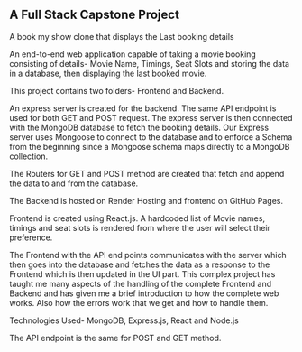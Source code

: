 ## A Full Stack Capstone Project

A book my show clone that displays the Last booking details

An end-to-end web application capable of taking a movie booking consisting of details- Movie Name, Timings, Seat Slots and storing the data in a database, then displaying the last booked movie.

This project contains two folders- Frontend and Backend.

An express server is created for the backend. The same API endpoint is used for both GET and POST request. The express server is then connected with the MongoDB database to fetch the booking details. Our Express server uses Mongoose to connect to the database and to enforce a Schema from the beginning since a Mongoose schema maps directly to a MongoDB collection.

The Routers for GET and POST method are created that fetch and append the data to and from the database.

The Backend is hosted on Render Hosting and frontend on GitHub Pages.

Frontend is created using React.js. A hardcoded list of Movie names, timings and seat slots is rendered from where the user will select their preference. 

The Frontend with the API end points communicates with the server which then goes into the database and fetches the data as a response to the Frontend which is then updated in the UI part. 
This complex project has taught me many aspects of the handling of the complete Frontend and Backend and has given me a brief introduction to how the complete web works. Also how the errors work that we get and how to handle them.

Technologies Used- MongoDB, Express.js, React and Node.js

The API endpoint is the same for POST and GET method.
